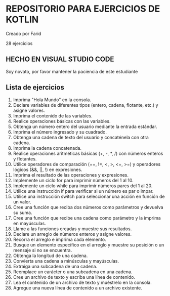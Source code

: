# REPOSITORIO PARA EJERCICIOS DE KOTLIN 
Creado por Farid

28 ejercicios
## HECHO EN VISUAL STUDIO CODE

Soy novato, por favor mantener la paciencia de este estudiante
## Lista de ejercicios
1. Imprima "Hola Mundo" en la consola.
2. Declare variables de diferentes tipos (entero, cadena, flotante, etc.) y asigne valores.
3. Imprima el contenido de las variables.
4. Realice operaciones básicas con las variables.
5. Obtenga un número entero del usuario mediante la entrada estándar.
6. Imprima el número ingresado y su cuadrado.
7. Obtenga una cadena de texto del usuario y concaténela con otra cadena.
8. Imprima la cadena concatenada.
9. Realice operaciones aritméticas básicas (+, -, *, /) con números enteros y flotantes.
10. Utilice operadores de comparación (==, !=, <, >, <=, >=) y operadores lógicos (&&, ||, !)
en expresiones.
11. Imprima el resultado de las operaciones y expresiones.
12. Implemente un ciclo for para imprimir números del 1 al 10.
13. Implemente un ciclo while para imprimir números pares del 1 al 20.
14. Utilice una instrucción if para verificar si un número es par o impar.
15. Utilice una instrucción switch para seleccionar una acción en función de un valor.
16. Cree una función que reciba dos números como parámetros y devuelva su suma.
17. Cree una función que recibe una cadena como parámetro y la imprima en
mayúsculas.
18. Llame a las funciones creadas y muestre sus resultados.
19. Declare un arreglo de números enteros y asigne valores.
20. Recorra el arreglo e imprima cada elemento.
21. Busque un elemento específico en el arreglo y muestre su posición o un mensaje si no
se encuentra.
22. Obtenga la longitud de una cadena.
23. Convierta una cadena a minúsculas y mayúsculas.
24. Extraiga una subcadena de una cadena.
25. Reemplace un carácter o una subcadena en una cadena.
26. Cree un archivo de texto y escriba una línea de contenido.
27. Lea el contenido de un archivo de texto y muéstrelo en la consola.
28. Agregue una nueva línea de contenido a un archivo existente.
